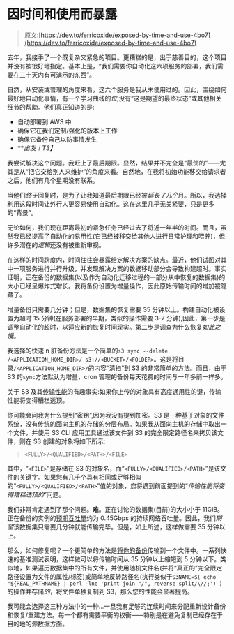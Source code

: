 # 因时间和使用而暴露

> 原文:[https://dev.to/ferricoxide/exposed-by-time-and-use-4bo7](https://dev.to/ferricoxide/exposed-by-time-and-use-4bo7)

去年，我接手了一个既复杂又紧急的项目。更糟糕的是，出于慈善目的，这个项目并没有被很好地指定。基本上是，“我们需要你自动化这六项服务的部署，我们需要在三十天内有可演示的东西”。

自然，从安装或管理的角度来看，这六个服务是我从未使用过的。因此，围绕如何最好地自动化事情，有一个学习曲线的*位*,没有“这是期望的最终状态”或其他相关细节的帮助。他们真正知道的是:

*   自动部署到 AWS 中
*   确保它在我们定制/强化的版本上工作
*   确保它备份自己以防事情发生
*   ***出发！*T3】**

我尝试解决这个问题。我赶上了最后期限。显然，结果并不完全是“最优的”——尤其是从“把它交给别人来维护”的角度来看。自然地，在我将初始功能移交给请求者之后，他们有几个星期没有联系。

当他们*终于*回复时，是为了让我知道最后期限已经被*延长了几个*月。所以，我选择利用这段时间让外行人更容易使用自动化。这在这里几乎无关紧要，只是更多的“背景”。

无论如何，我们现在距离最初的紧急任务已经过去了将近一年半的时间。而且，虽然我已经提高了自动化的易用性(它已经被移交给其他人进行日常护理和喂养)，但许多潜在的*逻辑*还没有被重新审视。

在这样的时间跨度内，时间往往会暴露给定解决方案的缺点。最近，他们试图对其中一项服务进行并行升级，并发现解决方案的数据移动部分会导致构建超时。事实证明，正在备份的数据集(以及作为自动化迁移过程的一部分从中恢复的数据集)的大小已经呈爆炸式增长。我将备份设置为增量操作，因此原始传输时间的增加被隐藏了。

增量备份只需要几分钟；但是，数据集的恢复需要 35 分钟以上。构建自动化被设置为超时 15 分钟(在服务部署的早期，类似的操作需要 3-7 分钟),因此，第一步是调整自动化的超时，以适应新的恢复时间现实。第二步是调查为什么恢复*如此之慢*。

我选择的快速 n 脏备份方法是一个简单的`s3 sync --delete /<APPLICATION_HOME_DIR>/ s3://<BUCKET>/<FOLDER>`。这是将目录`/<APPLICATION_HOME_DIR>/`的内容“清扫”到 S3 的非常简单的方法。而且，由于 S3 的`sync`方法默认为增量，cron 管理的备份每天花费的时间与一年多前一样多。

关于 S3 及其[传输性能](https://aws.amazon.com/blogs/aws/amazon-s3-performance-tips-tricks-seattle-hiring-event/)的有趣事实:如果你上传的对象具有高度通用性的键，传输性能将变得糟糕透顶。

你可能会问我为什么提到“密钥”,因为我没有提到加密。S3 是一种基于对象的文件系统，没有传统的面向主机的存储的分层布局。如果我从面向主机的存储中取出一个文件，并使用 S3 CLI 应用工具通过该文件到 S3 的完全限定路径名来拷贝该文件，则在 S3 创建的对象将如下所示:

> ```
> <FULLY>/<QUALIFIED>/<PATH>/<FILE> 
> ```

其中，“`<FILE>`”是存储在 S3 的对象名，而“`<FULLY>/<QUALIFIED>/<PATH>`”是该文件的关键字。如果您有几千个具有相同或足够相似的“`<FULLY>/<QUALIFIED>/<PATH>`”值的对象，您将遇到前面提到的“*传输性能将变得糟糕透顶的*”问题。

我们非常肯定遇到了那个问题。**难**。正在讨论的数据集(目前)的大小小于 11GiB。正在备份的实例的[预期吞吐量](https://cloudonaut.io/ec2-network-performance-cheat-sheet/)约为 0.45Gbps 的持续网络吞吐量。因此，我们*期望*该数据集只需要几分钟就能传输完毕。但是，如上所述，这样做需要 35 分钟以上。

那么，如何修复呢？一个更简单的方法是[将你的备份](https://thjones2.blogspot.com/2018/05/streamed-backups-to-s3.html)传输到一个文件中。一系列快速的基准测试表明，这样做可以将传输时间从 35 分钟以上缩短到 5 分钟以下。类似地，如果遍历数据集中的所有文件，并使用随机文件名(并将“真正的”完全限定路径设置为文件的属性/标签)或简单地反转路径名(执行类似于`S3NAME=$( echo "${REAL_PATHNAME} | perl -lne 'print join "/", reverse split/\//;') )`的操作并存储*的*，将文件单独复制到 S3，那么您的性能会显著提高。

我可能会选择这三种方法中的一种...一旦我有足够的连续时间来分配重新设计备份和恢复/重建方法。每一个都有需要平衡的权衡——特别是在避免复制已经存在于目的地的源数据方面。